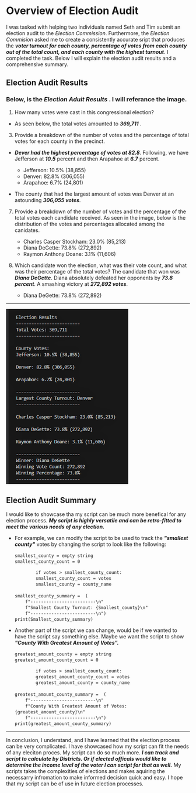 # Overview of Election Audit 
  I was tasked with helping two individuals named Seth and Tim submit an election audit to the *Election Commission*. Furthermore, the *Election Commision* asked
me to create a consistently accurate sript that produces the ***voter turnout for each county, percentage of votes from each county out of the total count, and each county with the highest turnout***. I completed the task. Below I will explain the election audit results and a comprehensive summary. 

## Election Audit Results 
### Below, is the *Election Aduit Results* . I will referance the image.
1. How many votes were cast in this congressional election?
  - As seen below, the total votes amounted to ***369,711*** .
  
  
3. Provide a breakdown of the number of votes and the percentage of total votes for each county in the precinct.
  - ***Dever had the highest percentage of votes at 82.8***. Following, we have Jefferson at ***10.5*** percent and then Arapahoe at ***6.7*** percent.
    - Jefferson: 10.5% (38,855)
    - Denver: 82.8% (306,055)
    - Arapahoe: 6.7% (24,801)

  - The county that had the largest amount of votes was Denver at an astounding ***306,055 votes***.
  
  
7. Provide a breakdown of the number of votes and the percentage of the total votes each candidate received.
As seen in the image, below is the distribution of the votes and percentages allocated among the canidates.

    - Charles Casper Stockham: 23.0% (85,213)
    - Diana DeGette: 73.8% (272,892)
    - Raymon Anthony Doane: 3.1% (11,606)


9. Which candidate won the election, what was their vote count, and what was their percentage of the total votes?
  The candidate that won was ***Diana DeGette***. Diana absolutely defeated her opponents by ***73.8 percent***. A smashing victory at ***272,892 votes***. 

   - Diana DeGette: 73.8% (272,892)




-----------------------------------------------------------------------------------------------------------------------------




![Election Analysis](https://github.com/Aszeal/Election_Analysis-/blob/main/Resources%20Election%20Analysis/Election%20Analysis%20text.png)

## Election Audit Summary
I would like to showcase tha my script can be much more benefical for any election process. ***My script is highly versatile and can be retro-fitted to meet the various needs of any election.*** 

 - For example,  we can modify the script to be used to track the ***"smallest county"*** votes by changing the script to look like the following:
    ```
    smallest_county = empty string   
    smallest_county_count = 0
    ```
    
    ```
            if votes > smallest_county_count:
            smallest_county_count = votes
            smallest_county = county_name
            
    smallest_county_summary =  (
        f"-------------------------\n"
        f"Smallest County Turnout: {Smallest_county}\n"
        f"-------------------------\n")
    print(Smallest_county_summary)

    ```
  - Another part of the script we can change, would be if we wanted to have the script say something else. Maybe we want the script to show ***"County With Greatest           Amount of Votes".***
       ```
    greatest_amount_county = empty string   
    greatest_amount_county_count = 0
    ```
    ```
            if votes > smallest_county_count:
            greatest_amount_county_count = votes
            greatest_amount_county = county_name
            
    greatest_amount_county_summary =  (
        f"-------------------------\n"
        f"County With Greatest Amount of Votes: {greatest_amount_county}\n"
        f"-------------------------\n")
    print(greatest_amount_county_summary)
    ```
-----------------------------------------------------------------------------------------------------------------------------------------------------------------------
In conclusion, I understand, and I have learned that the election process can be very complicated. I have showcased how my script can fit the needs of any eleciton proces. My script can do so much more. ***I can track and script to calculate by Districts. Or if elected officals would like to determine the income level of the voter I can script for that as well.*** My scripts takes the complexities of elections and makes aquiring the necessarry infromation to make informed decision quick and easy. I hope that my script can be of use in future election processes. 
